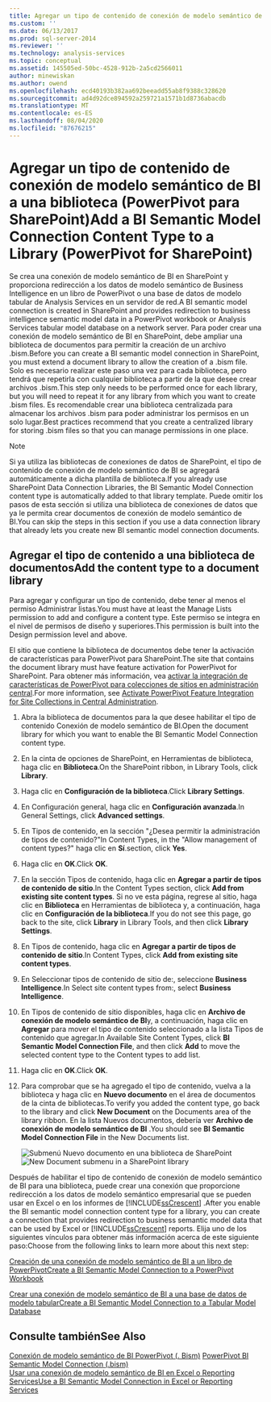 ```yaml
---
title: Agregar un tipo de contenido de conexión de modelo semántico de BI a una biblioteca (PowerPivot para SharePoint) | Microsoft Docs
ms.custom: ''
ms.date: 06/13/2017
ms.prod: sql-server-2014
ms.reviewer: ''
ms.technology: analysis-services
ms.topic: conceptual
ms.assetid: 145505ed-50bc-4528-912b-2a5cd2566011
author: minewiskan
ms.author: owend
ms.openlocfilehash: ecd40193b382aa692beeadd55ab8f9388c328620
ms.sourcegitcommit: ad4d92dce894592a259721a1571b1d8736abacdb
ms.translationtype: MT
ms.contentlocale: es-ES
ms.lasthandoff: 08/04/2020
ms.locfileid: "87676215"
---
```

# <a name="add-a-bi-semantic-model-connection-content-type-to-a-library-powerpivot-for-sharepoint"></a><span data-ttu-id="bb68d-102">Agregar un tipo de contenido de conexión de modelo semántico de BI a una biblioteca (PowerPivot para SharePoint)</span><span class="sxs-lookup"><span data-stu-id="bb68d-102">Add a BI Semantic Model Connection Content Type to a Library (PowerPivot for SharePoint)</span></span>
  <span data-ttu-id="bb68d-103">Se crea una conexión de modelo semántico de BI en SharePoint y proporciona redirección a los datos de modelo semántico de Business Intelligence en un libro de PowerPivot o una base de datos de modelo tabular de Analysis Services en un servidor de red.</span><span class="sxs-lookup"><span data-stu-id="bb68d-103">A BI semantic model connection is created in SharePoint and provides redirection to business intelligence semantic model data in a PowerPivot workbook or Analysis Services tabular model database on a network server.</span></span> <span data-ttu-id="bb68d-104">Para poder crear una conexión de modelo semántico de BI en SharePoint, debe ampliar una biblioteca de documentos para permitir la creación de un archivo .bism.</span><span class="sxs-lookup"><span data-stu-id="bb68d-104">Before you can create a BI semantic model connection in SharePoint, you must extend a document library to allow the creation of a .bism file.</span></span> <span data-ttu-id="bb68d-105">Solo es necesario realizar este paso una vez para cada biblioteca, pero tendrá que repetirla con cualquier biblioteca a partir de la que desee crear archivos .bism.</span><span class="sxs-lookup"><span data-stu-id="bb68d-105">This step only needs to be performed once for each library, but you will need to repeat it for any library from which you want to create .bism files.</span></span> <span data-ttu-id="bb68d-106">Es recomendable crear una biblioteca centralizada para almacenar los archivos .bism para poder administrar los permisos en un solo lugar.</span><span class="sxs-lookup"><span data-stu-id="bb68d-106">Best practices recommend that you create a centralized library for storing .bism files so that you can manage permissions in one place.</span></span>  
  
> [!NOTE]  
>  <span data-ttu-id="bb68d-107">Si ya utiliza las bibliotecas de conexiones de datos de SharePoint, el tipo de contenido de conexión de modelo semántico de BI se agregará automáticamente a dicha plantilla de biblioteca.</span><span class="sxs-lookup"><span data-stu-id="bb68d-107">If you already use SharePoint Data Connection Libraries, the BI Semantic Model Connection content type is automatically added to that library template.</span></span> <span data-ttu-id="bb68d-108">Puede omitir los pasos de esta sección si utiliza una biblioteca de conexiones de datos que ya le permita crear documentos de conexión de modelo semántico de BI.</span><span class="sxs-lookup"><span data-stu-id="bb68d-108">You can skip the steps in this section if you use a data connection library that already lets you create new BI semantic model connection documents.</span></span>  
  
##  <a name="add-the-content-type-to-a-document-library"></a><a name="bkmk_addtype"></a> <span data-ttu-id="bb68d-109">Agregar el tipo de contenido a una biblioteca de documentos</span><span class="sxs-lookup"><span data-stu-id="bb68d-109">Add the content type to a document library</span></span>  
 <span data-ttu-id="bb68d-110">Para agregar y configurar un tipo de contenido, debe tener al menos el permiso Administrar listas.</span><span class="sxs-lookup"><span data-stu-id="bb68d-110">You must have at least the Manage Lists permission to add and configure a content type.</span></span> <span data-ttu-id="bb68d-111">Este permiso se integra en el nivel de permisos de diseño y superiores.</span><span class="sxs-lookup"><span data-stu-id="bb68d-111">This permission is built into the Design permission level and above.</span></span>  
  
 <span data-ttu-id="bb68d-112">El sitio que contiene la biblioteca de documentos debe tener la activación de características para PowerPivot para SharePoint.</span><span class="sxs-lookup"><span data-stu-id="bb68d-112">The site that contains the document library must have feature activation for PowerPivot for SharePoint.</span></span> <span data-ttu-id="bb68d-113">Para obtener más información, vea [activar la integración de características de PowerPivot para colecciones de sitios en administración central](activate-power-pivot-integration-for-site-collections-in-ca.md).</span><span class="sxs-lookup"><span data-stu-id="bb68d-113">For more information, see [Activate PowerPivot Feature Integration for Site Collections in Central Administration](activate-power-pivot-integration-for-site-collections-in-ca.md).</span></span>  
  
1.  <span data-ttu-id="bb68d-114">Abra la biblioteca de documentos para la que desee habilitar el tipo de contenido Conexión de modelo semántico de BI.</span><span class="sxs-lookup"><span data-stu-id="bb68d-114">Open the document library for which you want to enable the BI Semantic Model Connection content type.</span></span>  
  
2.  <span data-ttu-id="bb68d-115">En la cinta de opciones de SharePoint, en Herramientas de biblioteca, haga clic en **Biblioteca**.</span><span class="sxs-lookup"><span data-stu-id="bb68d-115">On the SharePoint ribbon, in Library Tools, click **Library**.</span></span>  
  
3.  <span data-ttu-id="bb68d-116">Haga clic en **Configuración de la biblioteca**.</span><span class="sxs-lookup"><span data-stu-id="bb68d-116">Click **Library Settings**.</span></span>  
  
4.  <span data-ttu-id="bb68d-117">En Configuración general, haga clic en **Configuración avanzada**.</span><span class="sxs-lookup"><span data-stu-id="bb68d-117">In General Settings, click **Advanced settings**.</span></span>  
  
5.  <span data-ttu-id="bb68d-118">En Tipos de contenido, en la sección "¿Desea permitir la administración de tipos de contenido?"</span><span class="sxs-lookup"><span data-stu-id="bb68d-118">In Content Types, in the "Allow management of content types?"</span></span> <span data-ttu-id="bb68d-119">haga clic en **Sí**.</span><span class="sxs-lookup"><span data-stu-id="bb68d-119">section, click **Yes**.</span></span>  
  
6.  <span data-ttu-id="bb68d-120">Haga clic en **OK**.</span><span class="sxs-lookup"><span data-stu-id="bb68d-120">Click **OK**.</span></span>  
  
7.  <span data-ttu-id="bb68d-121">En la sección Tipos de contenido, haga clic en **Agregar a partir de tipos de contenido de sitio**.</span><span class="sxs-lookup"><span data-stu-id="bb68d-121">In the Content Types section, click **Add from existing site content types**.</span></span> <span data-ttu-id="bb68d-122">Si no ve esta página, regrese al sitio, haga clic en **Biblioteca** en Herramientas de biblioteca y, a continuación, haga clic en **Configuración de la biblioteca**.</span><span class="sxs-lookup"><span data-stu-id="bb68d-122">If you do not see this page, go back to the site, click **Library** in Library Tools, and then click **Library Settings**.</span></span>  
  
8.  <span data-ttu-id="bb68d-123">En Tipos de contenido, haga clic en **Agregar a partir de tipos de contenido de sitio**.</span><span class="sxs-lookup"><span data-stu-id="bb68d-123">In Content Types, click **Add from existing site content types**.</span></span>  
  
9. <span data-ttu-id="bb68d-124">En Seleccionar tipos de contenido de sitio de:, seleccione **Business Intelligence**.</span><span class="sxs-lookup"><span data-stu-id="bb68d-124">In Select site content types from:, select **Business Intelligence**.</span></span>  
  
10. <span data-ttu-id="bb68d-125">En Tipos de contenido de sitio disponibles, haga clic en **Archivo de conexión de modelo semántico de BI**y, a continuación, haga clic en **Agregar** para mover el tipo de contenido seleccionado a la lista Tipos de contenido que agregar.</span><span class="sxs-lookup"><span data-stu-id="bb68d-125">In Available Site Content Types, click **BI Semantic Model Connection File**, and then click **Add** to move the selected content type to the Content types to add list.</span></span>  
  
11. <span data-ttu-id="bb68d-126">Haga clic en **OK**.</span><span class="sxs-lookup"><span data-stu-id="bb68d-126">Click **OK**.</span></span>  
  
12. <span data-ttu-id="bb68d-127">Para comprobar que se ha agregado el tipo de contenido, vuelva a la biblioteca y haga clic en **Nuevo documento** en el área de documentos de la cinta de bibliotecas.</span><span class="sxs-lookup"><span data-stu-id="bb68d-127">To verify you added the content type, go back to the library and click **New Document** on the Documents area of the library ribbon.</span></span> <span data-ttu-id="bb68d-128">En la lista Nuevos documentos, debería ver **Archivo de conexión de modelo semántico de BI** .</span><span class="sxs-lookup"><span data-stu-id="bb68d-128">You should see **BI Semantic Model Connection File** in the New Documents list.</span></span>  
  
     <span data-ttu-id="bb68d-129">![Submenú Nuevo documento en una biblioteca de SharePoint](../media/ssas-bismconnection-new.gif "Submenú Nuevo documento en una biblioteca de SharePoint")</span><span class="sxs-lookup"><span data-stu-id="bb68d-129">![New Document submenu in a SharePoint library](../media/ssas-bismconnection-new.gif "New Document submenu in a SharePoint library")</span></span>  
  
 <span data-ttu-id="bb68d-130">Después de habilitar el tipo de contenido de conexión de modelo semántico de BI para una biblioteca, puede crear una conexión que proporcione redirección a los datos de modelo semántico empresarial que se pueden usar en Excel o en los informes de [!INCLUDE[ssCrescent](../../includes/sscrescent-md.md)] .</span><span class="sxs-lookup"><span data-stu-id="bb68d-130">After you enable the BI semantic model connection content type for a library, you can create a connection that provides redirection to business semantic model data that can be used by Excel or [!INCLUDE[ssCrescent](../../includes/sscrescent-md.md)] reports.</span></span> <span data-ttu-id="bb68d-131">Elija uno de los siguientes vínculos para obtener más información acerca de este siguiente paso:</span><span class="sxs-lookup"><span data-stu-id="bb68d-131">Choose from the following links to learn more about this next step:</span></span>  
  
 [<span data-ttu-id="bb68d-132">Creación de una conexión de modelo semántico de BI a un libro de PowerPivot</span><span class="sxs-lookup"><span data-stu-id="bb68d-132">Create a BI Semantic Model Connection to a PowerPivot Workbook</span></span>](create-a-bi-semantic-model-connection-to-a-power-pivot-workbook.md)  
  
 [<span data-ttu-id="bb68d-133">Crear una conexión de modelo semántico de BI a una base de datos de modelo tabular</span><span class="sxs-lookup"><span data-stu-id="bb68d-133">Create a BI Semantic Model Connection to a Tabular Model Database</span></span>](create-a-bi-semantic-model-connection-to-a-tabular-model-database.md)  
  
## <a name="see-also"></a><span data-ttu-id="bb68d-134">Consulte también</span><span class="sxs-lookup"><span data-stu-id="bb68d-134">See Also</span></span>  
 <span data-ttu-id="bb68d-135">[Conexión de modelo semántico de BI PowerPivot &#40;. Bism&#41;](power-pivot-bi-semantic-model-connection-bism.md) </span><span class="sxs-lookup"><span data-stu-id="bb68d-135">[PowerPivot BI Semantic Model Connection &#40;.bism&#41;](power-pivot-bi-semantic-model-connection-bism.md) </span></span>  
 [<span data-ttu-id="bb68d-136">Usar una conexión de modelo semántico de BI en Excel o Reporting Services</span><span class="sxs-lookup"><span data-stu-id="bb68d-136">Use a BI Semantic Model Connection in Excel or Reporting Services</span></span>](use-a-bi-semantic-model-connection-in-excel-or-reporting-services.md)  
  
  
